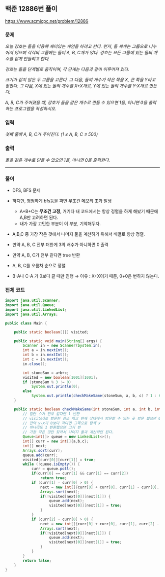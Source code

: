## 백준 12886번 풀이

https://www.acmicpc.net/problem/12886

### 문제

*오늘 강호는 돌을 이용해 재미있는 게임을 하려고 한다. 먼저, 돌 세개는 그룹으로 나누어져 있으며 각각의 그룹에는 돌이 A, B, C개가 있다. 강호는 모든 그룹에 있는 돌의 개수를 같게 만들려고 한다.*

*강호는 돌을 단계별로 움직이며, 각 단계는 다음과 같이 이루어져 있다.*

*크기가 같지 않은 두 그룹을 고른다. 그 다음, 돌의 개수가 작은 쪽을 X, 큰 쪽을 Y라고 정한다. 그 다음, X에 있는 돌의 개수를 X+X개로, Y에 있는 돌의 개수를 Y-X개로 만든다.*

*A, B, C가 주어졌을 때, 강호가 돌을 같은 개수로 만들 수 있으면 1을, 아니면 0을 출력하는 프로그램을 작성하시오.*

### 입력

*첫째 줄에 A, B, C가 주어진다. (1 ≤ A, B, C ≤ 500)*

### 출력

*돌을 같은 개수로 만들 수 있으면 1을, 아니면 0을 출력한다.*



***

### 풀이

- DFS, BFS 문제
- 하지만, 평범하게 bfs등을 짜면 무조건 메모리 초과 발생
  - A+B+C는 **무조건 고정**, 거기다 내 코드에서는 항상 정렬을 하게 해놨기 때문에 A,B만 고려하면 된다.
  - 내가 가장 고민한 부분이 이 부분, 기억해두자.
- A,B,C 중 가장 작은 것에서 나머지 둘을 계산하기 위해서 배열로 항상 정렬.



- 만약 A, B, C 전부 더한게 3의 배수가 아니하면 0 출력
- 만약 A, B, C가 전부 같다면 true 반환
- A, B, C를 오름차 순으로 정렬
- B-A나 C-A 가 0보다 클 때만 진행 → 이유 : X+X이기 때문, 0+0은 변하지 않는다.





### 전체 코드

```java
import java.util.Scanner;
import java.util.Queue;
import java.util.LinkedList;
import java.util.Arrays;

public class Main {

    public static boolean[][] visited;

    public static void main(String[] args) {
        Scanner in = new Scanner(System.in);
        int a = in.nextInt();
        int b = in.nextInt();
        int c = in.nextInt();
        in.close();

        int stoneSum = a+b+c;
        visited = new boolean[1001][1001];
        if (stoneSum % 3 != 0)
            System.out.println(0);
        else
            System.out.println(checkMakeSame(stoneSum, a, b, c) ? 1 : 0);
    }

    public static boolean checkMakeSame(int stoneSum, int a, int b, int c) {
        // 일단 수가 전부 같다면 1 반환
        // visited로 방문한 장소 체크 현재 상태에서 방문할 수 있는 곳 방문 했으면 0 반환
        // 만약 y-x가 0보다 작다면 그쪽으로 탐색 x
        // 하나라도 1 반환했으면 그거 반
        // 가장 작은 것만 찾아서 나머지 둘과 계산하면 된다.
        Queue<int[]> queue = new LinkedList<>();
        int[] curr = new int[]{a,b,c};
        int[] next;
        Arrays.sort(curr);
        queue.add(curr);
        visited[curr[0]][curr[1]] = true;
        while (!queue.isEmpty()) {
            curr = queue.poll();
            if(curr[0] == curr[1] && curr[1] == curr[2])
                return true;
            if (curr[1] - curr[0] > 0) {
                next = new int[]{curr[0] + curr[0], curr[1] - curr[0], curr[2]};
                Arrays.sort(next);
                if(!visited[next[0]][next[1]]) {
                    queue.add(next);
                    visited[next[0]][next[1]] = true;
                }
            }
            if (curr[2] - curr[0] > 0) {
                next = new int[]{curr[0] + curr[0], curr[1], curr[2] - curr[0]};
                Arrays.sort(next);
                if(!visited[next[0]][next[1]]) {
                    queue.add(next);
                    visited[next[0]][next[1]] = true;
                }
            }
        }
        return false;
    }
}
```


